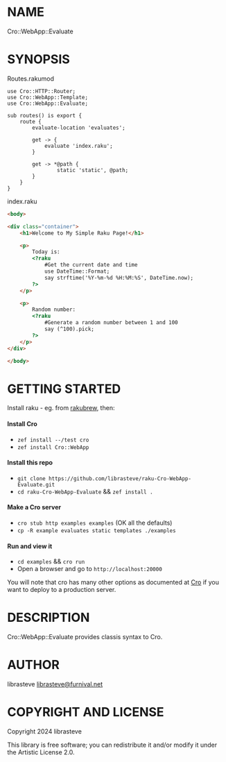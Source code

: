 NAME
====

Cro::WebApp::Evaluate

SYNOPSIS
========

Routes.rakumod
```perl6
use Cro::HTTP::Router;
use Cro::WebApp::Template;
use Cro::WebApp::Evaluate;

sub routes() is export {
    route {
        evaluate-location 'evaluates';

        get -> {
            evaluate 'index.raku';
        }

        get -> *@path {
                static 'static', @path;
        }
    }
}
```

index.raku
```html
<body>

<div class="container">
    <h1>Welcome to My Simple Raku Page!</h1>

    <p>
        Today is:
        <?raku
            #Get the current date and time
            use DateTime::Format;
            say strftime('%Y-%m-%d %H:%M:%S', DateTime.now);
        ?>
    </p>

    <p>
        Random number:
        <?raku
            #Generate a random number between 1 and 100
            say (^100).pick;
        ?>
    </p>
</div>

</body>
```

GETTING STARTED
===============

Install raku - eg. from [rakubrew](https://rakubrew.org), then:

#### Install Cro
- `zef install --/test cro`
- `zef install Cro::WebApp`

#### Install this repo
- `git clone https://github.com/librasteve/raku-Cro-WebApp-Evaluate.git`
- `cd raku-Cro-WebApp-Evaluate` && `zef install .`

#### Make a Cro server
- `cro stub http examples examples`  (OK all the defaults)
- `cp -R example evaluates static templates ./examples`

#### Run and view it
- `cd examples` && `cro run`
- Open a browser and go to `http://localhost:20000`

You will note that cro has many other options as documented at [Cro](https://cro.raku.org) if you want to deploy to a production server.


DESCRIPTION
===========

Cro::WebApp::Evaluate provides classis <?php ... ?> syntax to Cro.

AUTHOR
======

librasteve <librasteve@furnival.net>

COPYRIGHT AND LICENSE
=====================

Copyright 2024 librasteve

This library is free software; you can redistribute it and/or modify it under the Artistic License 2.0.

